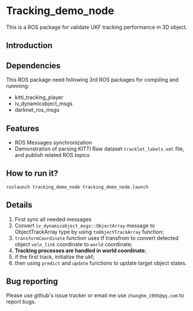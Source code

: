 # Tracking_demo_node
This is a ROS package for validate UKF tracking performance in 3D object.

## Introduction


## Dependencies
This ROS package need following 3rd ROS packages for compiling and runnning:

- kitti_tracking_player
- iv_dynamicobject_msgs
- darknet_ros_msgs

## Features
- ROS Messages synchronization
- Demonstration of parsing KITTI Raw dataset `tracklet_labels.xml` file, and publish related ROS topics


## How to run it?
```
roslaunch tracking_demo_node tracking_demo_node.launch
```

## Details
1. First sync all needed messages
2. Convert `iv_dynamicobject_msgs::ObjectArray` message to ObjectTrackArray type by using `toObjectTrackArray` function;
3. `transformCoordinate` function uses tf transfrom to convert detected object `velo_link` coordinate to `world` coordinate;
4. **Tracking processes are handled in world coordinate**;
5. if the first track, initialize the ukf;
6. then using `predict` and `update` functions to update target object states.

## Bug reporting
Please use github's issue tracker or email me use `zhanghm_1995@qq.com` to report bugs.